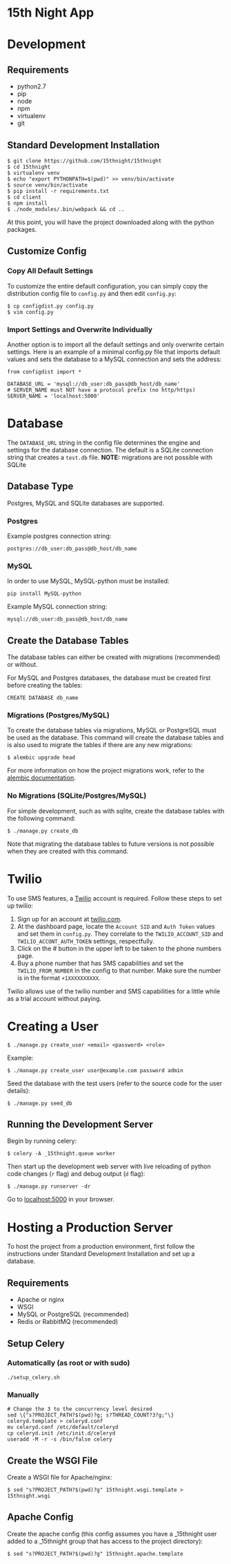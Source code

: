 # 15th Night App

# Development

## Requirements

- python2.7
- pip
- node
- npm
- virtualenv
- git

## Standard Development Installation

    $ git clone https://github.com/15thnight/15thnight
    $ cd 15thnight
    $ virtualenv venv
    $ echo "export PYTHONPATH=$(pwd)" >> venv/bin/activate
    $ source venv/bin/activate
    $ pip install -r requirements.txt
    $ cd client
    $ npm install
    $ ./node_modules/.bin/webpack && cd ..

At this point, you will have the project downloaded along with the python packages.

## Customize Config

### Copy All Default Settings

To customize the entire default configuration, you can simply copy the distribution config file to `config.py` and then edit `config.py`:

    $ cp configdist.py config.py
    $ vim config.py

### Import Settings and Overwrite Individually

Another option is to import all the default settings and only overwrite certain settings. Here is an example of a minimal config.py file that imports default values and sets the database to a MySQL connection and sets the address:

    from configdist import *

    DATABASE_URL = 'mysql://db_user:db_pass@db_host/db_name'
    # SERVER_NAME must NOT have a protocol prefix (no http/https)
    SERVER_NAME = 'localhost:5000'

# Database

The `DATABASE_URL` string in the config file determines the engine and settings for the database connection. The default is a SQLite connection string that creates a `test.db` file. **NOTE:** migrations are not possible with SQLite

## Database Type

Postgres, MySQL and SQLite databases are supported.

### Postgres

Example postgres connection string:

    postgres://db_user:db_pass@db_host/db_name

### MySQL

In order to use MySQL, MySQL-python must be installed:

    pip install MySQL-python

Example MySQL connection string:

    mysql://db_user:db_pass@db_host/db_name

## Create the Database Tables

The database tables can either be created with migrations (recommended) or without.

For MySQL and Postgres databases, the database must be created first before creating the tables:

    CREATE DATABASE db_name

### Migrations (Postgres/MySQL)

To create the database tables via migrations, MySQL or PostgreSQL must be used as the database. This command will create the database tables and is also used to migrate the tables if there are any new migrations:

    $ alembic upgrade head

For more information on how the project migrations work, refer to the [alembic documentation](http://alembic.readthedocs.io/en/latest/).

### No Migrations (SQLite/Postgres/MySQL)

For simple development, such as with sqlite, create the database tables with the following command:

    $ ./manage.py create_db

Note that migrating the database tables to future versions is not possible when they are created with this command.

# Twilio

To use SMS features, a [Twilio](https://twilio.com) account is required. Follow these steps to set up twilio:

1. Sign up for an account at [twilio.com](https://twilio.com).
1. At the dashboard page, locate the `Account SID` and `Auth Token` values and set them in `config.py`. They correlate to the `TWILIO_ACCOUNT_SID` and `TWILIO_ACCONT_AUTH_TOKEN` settings, respectfully.
1. Click on the # button in the upper left to be taken to the phone numbers page.
1. Buy a phone number that has SMS capabilities and set the `TWILIO_FROM_NUMBER` in the config to that number. Make sure the number is in the format `+1XXXXXXXXXX`.

Twilio allows use of the twilio number and SMS capabilities for a little while as a trial account without paying.

# Creating a User

    $ ./manage.py create_user <email> <password> <role>

Example:

    $ ./manage.py create_user user@example.com password admin

Seed the database with the test users (refer to the source code for the user details):

    $ ./manage.py seed_db

## Running the Development Server

Begin by running celery:

    $ celery -A _15thnight.queue worker

Then start up the development web server with live reloading of python code changes (`r` flag) and debug output (`d` flag):

    $ ./manage.py runserver -dr

Go to [localhost:5000](http://localhost:5000) in your browser.

# Hosting a Production Server

To host the project from a production environment, first follow the instructions under Standard Development Installation and set up a database.

## Requirements

- Apache or nginx
- WSGI
- MySQL or PostgreSQL (recommended)
- Redis or RabbitMQ (recommended)

## Setup Celery

### Automatically (as root or with sudo)

    ./setup_celery.sh

### Manually

    # Change the 3 to the concurrency level desired
    sed \{"s?PROJECT_PATH?$(pwd)?g; s?THREAD_COUNT?3?g;"\} celeryd.template > celeryd.conf
    mv celeryd.conf /etc/default/celeryd
    cp celeryd.init /etc/init.d/celeryd
    useradd -M -r -s /bin/false celery

## Create the WSGI File

Create a WSGI file for Apache/nginx:

    $ sed "s?PROJECT_PATH?$(pwd)?g" 15thnight.wsgi.template > 15thnight.wsgi

## Apache Config

Create the apache config (this config assumes you have a _15thnight user added to a _15thnight group that has access to the project directory):

    $ sed "s?PROJECT_PATH?$(pwd)?g" 15thnight.apache.template
